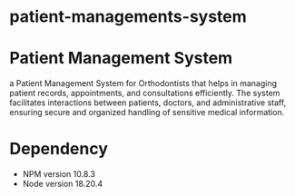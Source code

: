 # patient-managements-system
# Patient Management System
 a Patient Management System for Orthodontists that helps in managing patient records, appointments, and consultations efficiently. The system facilitates interactions between patients, doctors, and administrative staff, ensuring secure and organized handling of sensitive medical information.

 # Dependency 
- NPM version 10.8.3
- Node version 18.20.4






